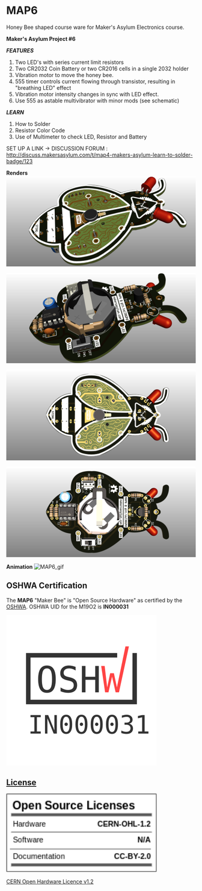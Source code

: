 # MAP6
Honey Bee shaped course ware for Maker's Asylum Electronics course.

**Maker's Asylum Project #6**


***FEATURES***

1. Two LED's with series current limit resistors
2. Two CR2032 Coin Battery or two CR2016 cells in a single 2032 holder
3. Vibration motor to move the honey bee.
4. 555 timer controls current flowing through transistor, resulting in "breathing LED" effect
5. Vibration motor intensity changes in sync with LED effect.
6. Use 555 as astable multivibrator with minor mods (see schematic)

***LEARN***

1. How to Solder
2. Resistor Color Code
3. Use of Multimeter to check LED, Resistor and Battery

SET UP A LINK -> DISCUSSION FORUM : http://discuss.makersasylum.com/t/map4-makers-asylum-learn-to-solder-badge/123

**Renders**
![MAP6](https://github.com/MakersAsylumIndia/MAP6/blob/main/kicad/images/MAP6_09.png)

![MAP6](https://github.com/MakersAsylumIndia/MAP6/blob/main/kicad/images/MAP6_10.png)

![MAP6](https://github.com/MakersAsylumIndia/MAP6/blob/main/kicad/images/MAP6_11.png)

![MAP6](https://github.com/MakersAsylumIndia/MAP6/blob/main/kicad/images/MAP6_12.png)

**Animation**
![MAP6_gif](https://github.com/MakersAsylumIndia/MAP6/blob/main/renders/animations/MAP6_07.gif)

## OSHWA Certification

The **MAP6** "Maker Bee" is "Open Source Hardware" as certified by the [OSHWA](https://certification.oshwa.org/in000031.html).
OSHWA UID for the M19O2 is **IN000031**

<a href="https://certification.oshwa.org/in000031.html"><img src="OSHWA_IN000031.svg" alt="OSHWA UID IN000031" width="400">


License
-------

<a href="LICENSE.md"><img src="oshw_facts.png" width="400" alt="Open Source Licenses Facts"/></a>

  
[CERN Open Hardware Licence v1.2 ]

[CERN Open Hardware Licence v1.2 ]:http://www.ohwr.org/attachments/2388/cern_ohl_v_1_2.txt
